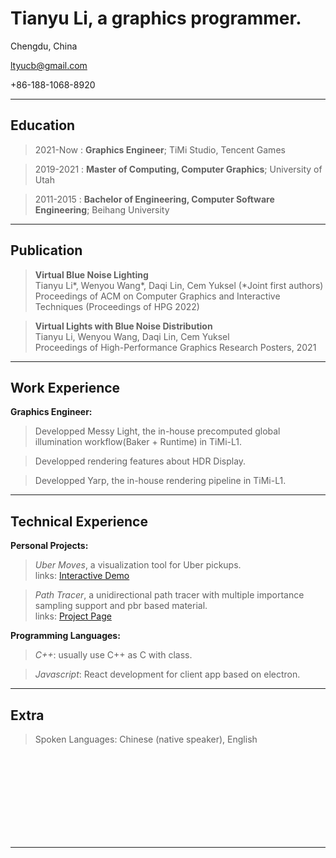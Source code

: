 Tianyu Li, a graphics programmer.
============
Chengdu, China

ltyucb@gmail.com

+86-188-1068-8920

------

## Education


> 2021-Now
:   **Graphics Engineer**; TiMi Studio, Tencent Games

> 2019-2021
:   **Master of Computing, Computer Graphics**; University of Utah

> 2011-2015
:   **Bachelor of Engineering, Computer Software Engineering**; Beihang University
------

## Publication
> **Virtual Blue Noise Lighting**<br/>
> Tianyu Li\*, Wenyou Wang\*, Daqi Lin, Cem Yuksel (\*Joint first authors) <br/>
> Proceedings of ACM on Computer Graphics and Interactive Techniques (Proceedings of HPG 2022) <br/>

> **Virtual Lights with Blue Noise Distribution** <br/>
> Tianyu Li, Wenyou Wang, Daqi Lin, Cem Yuksel <br/>
> Proceedings of High-Performance Graphics Research Posters, 2021
------

## Work Experience
**Graphics Engineer:**

> Developped Messy Light, the in-house precomputed global illumination workflow(Baker + Runtime) in TiMi-L1.

> Developped rendering features about HDR Display.

> Developped Yarp, the in-house rendering pipeline in TiMi-L1.
------
## Technical Experience

**Personal Projects:**   

>*Uber Moves*, a visualization tool for Uber pickups. <br/>
> links: [Interactive Demo](https://ubermoves.github.io/UberMoves/app.html)

>*Path Tracer*, a unidirectional path tracer with multiple importance sampling support and pbr based material. <br/>
>links: [Project Page](https://www.cs.utah.edu/~tianyuli/courses/cs6620/prj14.html)

**Programming Languages:**   

>*C++*:  usually use C++ as C with class.

>*Javascript*:  React development for client app based on electron.
------
## Extra


> Spoken Languages: Chinese (native speaker), English

<br/>
<br/>
<br/>
<br/>
<br/>
<br/>
<br/>
<br/>

------